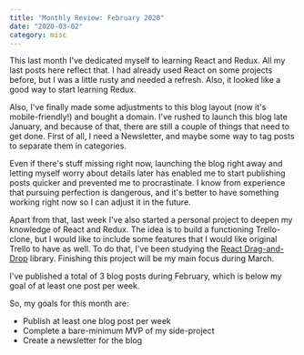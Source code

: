 ```yaml
---
title: "Monthly Review: February 2020"
date: "2020-03-02"
category: misc
---
```


This last month I've dedicated myself to learning React and Redux. All my last posts here reflect that. I had already used React on some projects before, but I was a little rusty and needed a refresh. Also, it looked like a good way to start learning Redux.

Also, I've finally made some adjustments to this blog layout (now it's mobile-friendly!) and bought a domain. I've rushed to launch this blog late January, and because of that, there are still a couple of things that need to get done. First of all, I need a Newsletter, and maybe some way to tag posts to separate them in categories.

Even if there's stuff missing right now, launching the blog right away and letting myself worry about details later has enabled me to start publishing posts quicker and prevented me to procrastinate. I know from experience that pursuing perfection is dangerous, and it's better to have something working right now so I can adjust it in the future.

Apart from that, last week I've also started a personal project to deepen my knowledge of React and Redux. The idea is to build a functioning Trello-clone, but I would like to include some features that I would like original Trello to have as well. To do that, I've been studying the [React Drag-and-Drop](https://github.com/react-dnd/react-dnd) library. Finishing this project will be my main focus during March.

I've published a total of 3 blog posts during February, which is below my goal of at least one post per week.

So, my goals for this month are:

- Publish at least one blog post per week
- Complete a bare-minimum MVP of my side-project
- Create a newsletter for the blog